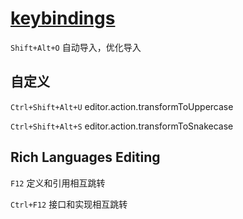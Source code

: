# [keybindings](https://code.visualstudio.com/docs/getstarted/keybindings)

`Shift+Alt+O` 自动导入，优化导入

## 自定义

`Ctrl+Shift+Alt+U` editor.action.transformToUppercase

`Ctrl+Shift+Alt+S` editor.action.transformToSnakecase

## Rich Languages Editing

`F12` 定义和引用相互跳转

`Ctrl+F12` 接口和实现相互跳转
